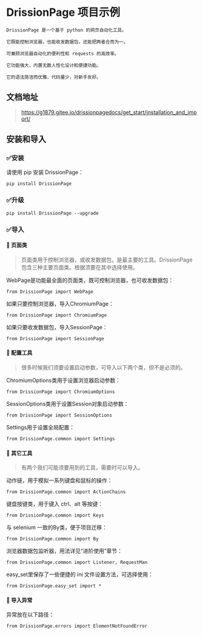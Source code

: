 # DrissionPage 项目示例

```text
DrissionPage 是一个基于 python 的网页自动化工具。

它既能控制浏览器，也能收发数据包，还能把两者合而为一。

可兼顾浏览器自动化的便利性和 requests 的高效率。

它功能强大，内置无数人性化设计和便捷功能。

它的语法简洁而优雅，代码量少，对新手友好。
```
## 文档地址
> https://g1879.gitee.io/drissionpagedocs/get_start/installation_and_import/

## 安装和导入

### ✅️️安装
请使用 pip 安装 DrissionPage：
```shell
pip install DrissionPage
```

### ✅️️升级
```shell
pip install DrissionPage --upgrade
```

### ✅️️导入

#### 📌 页面类
> 页面类用于控制浏览器，或收发数据包，是最主要的工具。DrissionPage 包含三种主要页面类。根据须要在其中选择使用。

WebPage是功能最全面的页面类，既可控制浏览器，也可收发数据包：
```shell
from DrissionPage import WebPage
```
如果只要控制浏览器，导入ChromiumPage：
```shell
from DrissionPage import ChromiumPage
```
如果只要收发数据包，导入SessionPage：
```shell
from DrissionPage import SessionPage
```

#### 📌 配置工具

> 很多时候我们须要设置启动参数，可导入以下两个类，但不是必须的。

ChromiumOptions类用于设置浏览器启动参数：
```shell
from DrissionPage import ChromiumOptions
```
SessionOptions类用于设置Session对象启动参数：
```shell
from DrissionPage import SessionOptions
```
Settings用于设置全局配置：
```shell
from DrissionPage.common import Settings
```

#### 📌 其它工具
> 有两个我们可能须要用到的工具，需要时可以导入。

动作链，用于模拟一系列键盘和鼠标的操作：
```shell
from DrissionPage.common import ActionChains
```
键盘按键类，用于键入 ctrl、alt 等按键：
```shell
from DrissionPage.common import Keys
```
与 selenium 一致的By类，便于项目迁移：
```shell
from DrissionPage.common import By
```
浏览器数据包监听器，用法详见“进阶使用”章节：
```shell
from DrissionPage.common import Listener, RequestMan
```
easy_set里保存了一些便捷的 ini 文件设置方法，可选择使用：
```shell
from DrissionPage.easy_set import *
```

#### 📌 导入异常
异常放在以下路径：
```shell
from DrissionPage.errors import ElementNotFoundError
```

